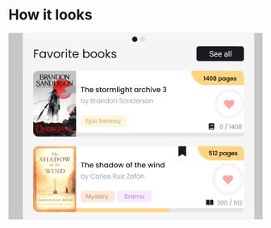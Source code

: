 # How it looks 

![Screenshot](https://github.com/sbaouch/CustomBookAppCard-JetpackCompose/blob/master/Images/SnapshotCard.png)
